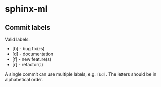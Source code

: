 # sphinx-ml

## Commit labels

Valid labels:

* [b] - bug fix(es)
* [d] - documentation
* [f] - new feature(s)
* [r] - refactor(s)

A single commit can use multiple labels, e.g. `[bd]`. The letters should be in
alphabetical order.
